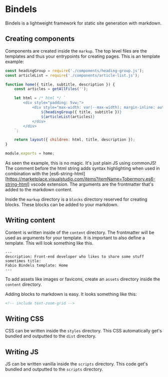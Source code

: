 # Bindels

Bindels is a lightweight framework for static site generation with markdown.

## Creating components

Components are created inside the `markup`. The top level files are the
templates and thus your entrypoints for creating pages. This is an template
example:

```js
const headingGroup = require('./components/heading-group.js');
const articleList = require('./components/article-list.js');

function home({ title, subtitle, description }) {
	const articles = getAllFiles('');

	let html = /* html */ `
		<div style="padding: 5vw;">
			<div style="max-width: var(--max-width); margin-inline: auto;">
				${headingGroup({ title, subtitle })}
				${articleList(articles)}
			</div>
		</div>
	`;

	return layout({ children: html, title, description });
}

module.exports = home;
```

As seen the example, this is no magic. It's just plain JS using commonJS! The
comment before the html string adds syntax highlighting when used in combination
with the
[es6-string-html][https://marketplace.visualstudio.com/items?itemName=Tobermory.es6-string-html]
vscode extension. The arguments are the frontmatter that's added to the markdown
content.

Inside the `markup` directory is a `blocks` directory reserved for creating
blocks. These blocks can be added to your markdown.

## Writing content

Content is written inside of the `content` directory. The frontmatter will be
used as arguments for your template. It is important to also define a template.
This will look something like this.

```
---
description: Front-end developer who likes to share some stuff sometimes title:
Fabio Bindels template: Home
---
```

To add assets like images or favicons, create an `assets` directory inside the
`content` directory.

Adding blocks to markdown is easy. It looks something like this:

```html
<!-- include text-zoom-grid -->
```

## Writing CSS

CSS can be written inside the `styles` directory. This CSS automatically get's
bundled and outputted to the `dist` directory.

## Writing JS

JS can be written vanilla inside the `scripts` directory. This code get's
bundled and outputted to the `scripts` directory.
